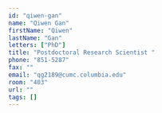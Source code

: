 ```yaml
---
id: "qiwen-gan"
name: "Qiwen Gan"
firstName: "Qiwen"
lastName: "Gan"
letters: ["PhD"]
title: "Postdoctoral Research Scientist "
phone: "851-5287"
fax: ""
email: "qg2189@cumc.columbia.edu"
room: "403"
url: ""
tags: []
---
```


